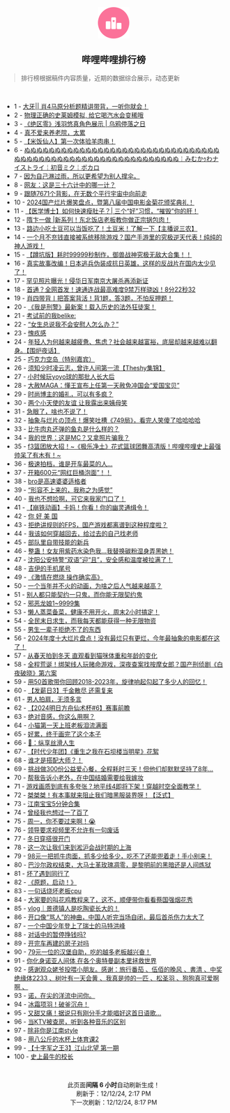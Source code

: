 <div align="center">
    <img src="./assets/icon_rank.png" alt="logo" />
    <h2>哔哩哔哩排行榜</h>
</div>

> 排行榜根据稿件内容质量，近期的数据综合展示，动态更新

<br />

<ul><li><span>1 - <a href=https://www.bilibili.com/BV17bqcYYEco target=_blank>大牙||&nbsp;肖4马原分析题精讲带背，一听你就会！</a></span></li><li><span>2 - <a href=https://www.bilibili.com/BV19pqPYPEUm target=_blank>物理正确的史莱姆模拟,&nbsp;给它喝汽水会变稀哦</a></span></li><li><span>3 - <a href=https://www.bilibili.com/BV1ZEqKYyEkT target=_blank>《绝区零》浅羽悠真角色展示&nbsp;|&nbsp;乌鸦停落之日</a></span></li><li><span>4 - <a href=https://www.bilibili.com/BV1J4qAYkE7Z target=_blank>真不爱来养老院，太累</a></span></li><li><span>5 - <a href=https://www.bilibili.com/BV1SJqCYzEL7 target=_blank>【米饭仙人】第一次体验羊肉串！</a></span></li><li><span>6 - <a href=https://www.bilibili.com/BV1Y9iZYUE6y target=_blank>ぬぬぬぬぬぬぬぬぬぬぬぬぬぬぬぬぬぬぬぬぬぬぬぬぬぬぬぬぬぬぬぬぬぬぬぬぬぬぬぬぬぬぬぬぬぬぬぬぬぬぬぬぬぬぬぬぬぬぬ￤みむかｩわナイストライ￤初音ミク￤ボカロ</a></span></li><li><span>7 - <a href=https://www.bilibili.com/BV161q3YaEGd target=_blank>因为自己淋过雨，所以更希望为别人撑伞。</a></span></li><li><span>8 - <a href=https://www.bilibili.com/BV1fSqmYvE5w target=_blank>网友：这是三十六计中的哪一计？</a></span></li><li><span>9 - <a href=https://www.bilibili.com/BV1pzq3YiEqe target=_blank>跟随7671个背影，在无数个平行宇宙中向前走</a></span></li><li><span>10 - <a href=https://www.bilibili.com/BV1ViqGYtEBZ target=_blank>2024国产烂片爆笑盘点，暨第八届中国电影金菊花颁奖典礼！</a></span></li><li><span>11 - <a href=https://www.bilibili.com/BV1hiqJY6Edz target=_blank>【医学博士】如何快速瘦肚子？|&nbsp;三个“好”习惯，“摧毁”你的肝！</a></span></li><li><span>12 - <a href=https://www.bilibili.com/BV1Q4qPYhEdE target=_blank>隋卞一做&nbsp;|新系列！东北饭店老板教你做正宗锅包肉！</a></span></li><li><span>13 - <a href=https://www.bilibili.com/BV1f7qKYLEWS target=_blank>路边小吃土豆可以当饭吃了！土豆米！了解一下【主播说三农】</a></span></li><li><span>14 - <a href=https://www.bilibili.com/BV1iMq3YoEvH target=_blank>一个月不充钱直接被系统移除游戏？国产手游里的究极逆天代表！纯纯的神人游戏！</a></span></li><li><span>15 - <a href=https://www.bilibili.com/BV1o7qKYLEbd target=_blank>【蹲坑版】耗时99999秒制作，御兽战神究极无敌大合集！！</a></span></li><li><span>16 - <a href=https://www.bilibili.com/BV113qHYvECs target=_blank>真实故事改编！日本逃兵伪装成抗日英雄，这样的反战片在国内太少见了！</a></span></li><li><span>17 - <a href=https://www.bilibili.com/BV1yBqwYLEv3 target=_blank>罕见照片曝光！侵华日军南京大屠杀再添新证</a></span></li><li><span>18 - <a href=https://www.bilibili.com/BV1S1qyY6EqP target=_blank>首通？全网首发！速通连战最高难度9禁万样骁凶！8分22秒32</a></span></li><li><span>19 - <a href=https://www.bilibili.com/BV1hSqNYvEzR target=_blank>肖四带背丨把答案背活！背1题，答3题，不怕反押题！</a></span></li><li><span>20 - <a href=https://www.bilibili.com/BV1tyqJYNEzp target=_blank>《我是刑警》最新案！载入历史的法外狂徒案！</a></span></li><li><span>21 - <a href=https://www.bilibili.com/BV1ccqwYrEdU target=_blank>考试前的我belike:</a></span></li><li><span>22 - <a href=https://www.bilibili.com/BV1RRqwYeE2x target=_blank>“女生总说我不会安慰人怎么办？”</a></span></li><li><span>23 - <a href=https://www.bilibili.com/BV1LiqAYiELV target=_blank>愧疚感</a></span></li><li><span>24 - <a href=https://www.bilibili.com/BV1t3qAYXE23 target=_blank>年轻人为何越来越疲惫、焦虑？社会越来越富裕，底层却越来越难以翻身。【围炉夜话】</a></span></li><li><span>25 - <a href=https://www.bilibili.com/BV1puqKYQEM2 target=_blank>巧克力空岛（特别嘉宾）</a></span></li><li><span>26 - <a href=https://www.bilibili.com/BV19rqUYfEen target=_blank>须知少时凌云志，曾许人间第一流【Theshy集锦】</a></span></li><li><span>27 - <a href=https://www.bilibili.com/BV1kNqLYLE7e target=_blank>小时候玩yoyo球的那批人长大后</a></span></li><li><span>28 - <a href=https://www.bilibili.com/BV1EYqNYjEVm target=_blank>大赦MAGA：懂王宣布上任第一天赦免冲国会“爱国宝贝”</a></span></li><li><span>29 - <a href=https://www.bilibili.com/BV119qyYNEdh target=_blank>时尚博主的婚礼，可以有多疯？</a></span></li><li><span>30 - <a href=https://www.bilibili.com/BV16cq1Y8EQM target=_blank>两个小天使的友谊&nbsp;让我露出来姨母笑</a></span></li><li><span>31 - <a href=https://www.bilibili.com/BV1GpqsYREqt target=_blank>急眼了，啥也不说了！</a></span></li><li><span>32 - <a href=https://www.bilibili.com/BV1bEqrYaEJj target=_blank>抽象与烂片の顶点！爆笑吐槽《749局》，看完人笑傻了哈哈哈哈</a></span></li><li><span>33 - <a href=https://www.bilibili.com/BV1DpqwYxEXn target=_blank>比牛肉丸还弹的鱼丸是什么样的？</a></span></li><li><span>34 - <a href=https://www.bilibili.com/BV1Bfq6YLEdZ target=_blank>我的世界：这是MC？又拿照片骗我？</a></span></li><li><span>35 - <a href=https://www.bilibili.com/BV1X2BRYCEPB target=_blank>f3篮团放大招！~《极乐净土》花式篮球团舞高清版！哔哩哔哩史上最强帅呆了有木有！~</a></span></li><li><span>36 - <a href=https://www.bilibili.com/BV1nhqTYxEZ3 target=_blank>极速拍档，谁是开车最菜的人…</a></span></li><li><span>37 - <a href=https://www.bilibili.com/BV1daqGYFEWM target=_blank>开箱600元“网红巨桶泡面”！！</a></span></li><li><span>38 - <a href=https://www.bilibili.com/BV1TtqpYCEaz target=_blank>bro是高速婆婆适格者</a></span></li><li><span>39 - <a href=https://www.bilibili.com/BV1vWi1YDELZ target=_blank>“形容不上来的，我称之为感觉”</a></span></li><li><span>40 - <a href=https://www.bilibili.com/BV1bdqTYuEZc target=_blank>我也不想捡啊，可它来我家门口了！</a></span></li><li><span>41 - <a href=https://www.bilibili.com/BV1rjqHYwE6b target=_blank>【崩铁动画】卡妈！你看！你的幽灵通缉令！</a></span></li><li><span>42 - <a href=https://www.bilibili.com/BV1CqizYmEWG target=_blank>你&nbsp;好&nbsp;美&nbsp;国</a></span></li><li><span>43 - <a href=https://www.bilibili.com/BV1ynqAY2EMD target=_blank>拒绝讲规则的FPS，国产游戏都离谱到这种程度啦？</a></span></li><li><span>44 - <a href=https://www.bilibili.com/BV1t1qHYGEpz target=_blank>我该如何穿越回去，给过去的自己找老师</a></span></li><li><span>45 - <a href=https://www.bilibili.com/BV1pRqHYKE6i target=_blank>部队里自带技能的新兵</a></span></li><li><span>46 - <a href=https://www.bilibili.com/BV1MeqPYoEkj target=_blank>整蛊！女友用紫药水染色我…我替换碳粉湿身弄黑她！</a></span></li><li><span>47 - <a href=https://www.bilibili.com/BV1FqqnYfEfh target=_blank>沈阳公安特警“双语”迎“且”，安全感和温度被拉满了！</a></span></li><li><span>48 - <a href=https://www.bilibili.com/BV1VvqcYbEzy target=_blank>吉伊的手机尾号</a></span></li><li><span>49 - <a href=https://www.bilibili.com/BV1N5qGYkETz target=_blank>《激情在燃烧&nbsp;操作确实高》</a></span></li><li><span>50 - <a href=https://www.bilibili.com/BV11aq3Y3ERo target=_blank>一个当年并不火的动画，为啥之后人气越来越高？</a></span></li><li><span>51 - <a href=https://www.bilibili.com/BV1Sqq6Y8EZ8 target=_blank>别人都只能契约一只鬼，而你能无限契约鬼</a></span></li><li><span>52 - <a href=https://www.bilibili.com/BV1PVqHYNEAE target=_blank>邪恶龙娘1~9999集</a></span></li><li><span>53 - <a href=https://www.bilibili.com/BV1KFqKYZEKH target=_blank>懒人蒸菜备菜，健康不用开火，周末2小时搞定！</a></span></li><li><span>54 - <a href=https://www.bilibili.com/BV1vQquYSEJx target=_blank>全民末日求生，而我每天都能获得一种无限物资</a></span></li><li><span>55 - <a href=https://www.bilibili.com/BV16AqsYBEQY target=_blank>男生一辈子拒绝不了的东西</a></span></li><li><span>56 - <a href=https://www.bilibili.com/BV1FPq1YbEpx target=_blank>2024年度十大烂片盘点！没有最烂只有更烂，今年最抽象的电影都在这了！</a></span></li><li><span>57 - <a href=https://www.bilibili.com/BV19GqCY5ESL target=_blank>从春天拍到冬天&nbsp;直观看到猫咪体重和年龄的变化</a></span></li><li><span>58 - <a href=https://www.bilibili.com/BV169q6YUEqi target=_blank>全程荒诞！绑架线人玩赌命游戏，深夜查案找按摩女郎？国产刑侦剧《白夜破晓》第六案</a></span></li><li><span>59 - <a href=https://www.bilibili.com/BV1F6qnYoEz1 target=_blank>用50首歌带你回顾2018-2023年，旋律响起勾起了多少人的回忆！</a></span></li><li><span>60 - <a href=https://www.bilibili.com/BV1KdqAYXEZm target=_blank>【发薪日3】千金散尽&nbsp;还需复来</a></span></li><li><span>61 - <a href=https://www.bilibili.com/BV1MKqgYgE51 target=_blank>男人拍肩，无须多言</a></span></li><li><span>62 - <a href=https://www.bilibili.com/BV1enqSYAEdT target=_blank>【2024明日方舟仙术杯#6】赛事前瞻</a></span></li><li><span>63 - <a href=https://www.bilibili.com/BV1CrqwYVEgs target=_blank>绝对音感，你这么用啊？</a></span></li><li><span>64 - <a href=https://www.bilibili.com/BV1ysqNYQEJX target=_blank>小猫第一天上班老板泪流满面</a></span></li><li><span>65 - <a href=https://www.bilibili.com/BV1BQqwYiEB4 target=_blank>好累，终于画完了这个本子</a></span></li><li><span>66 - <a href=https://www.bilibili.com/BV1ZLqKY2EiP target=_blank>🥌：纵享丝滑人生</a></span></li><li><span>67 - <a href=https://www.bilibili.com/BV1XxqPYwEkJ target=_blank>【时代少年团】《重生之我在石坝楼当明星》花絮</a></span></li><li><span>68 - <a href=https://www.bilibili.com/BV1dLqwYcEac target=_blank>谁才是搭配大师？！</a></span></li><li><span>69 - <a href=https://www.bilibili.com/BV1TLq5YSEE9 target=_blank>挑战做300份公益爱心餐，全程耗时三天！但他们却默默坚持了8年…</a></span></li><li><span>70 - <a href=https://www.bilibili.com/BV18NqAYoEE3 target=_blank>帮我告诉小老外，在中国结婚需要给我嫁妆</a></span></li><li><span>71 - <a href=https://www.bilibili.com/BV1yTi1YaE9w target=_blank>游戏画质到底有多夸张？地平线4即将下架！穿越时空全面教学！</a></span></li><li><span>72 - <a href=https://www.bilibili.com/BV18pq1YLEQC target=_blank>桀桀桀！有本事就来阻止我们暗黑服装界呀！【泛式】</a></span></li><li><span>73 - <a href=https://www.bilibili.com/BV1rnqWYTEsM target=_blank>江南宝宝5分钟合集</a></span></li><li><span>74 - <a href=https://www.bilibili.com/BV1CAqSYyEBK target=_blank>曾经我也想过一了百了</a></span></li><li><span>75 - <a href=https://www.bilibili.com/BV16rqFYvEZ8 target=_blank>周一，你不要过来啊！😭</a></span></li><li><span>76 - <a href=https://www.bilibili.com/BV1LZqVYwEYP target=_blank>领导要求视频里不允许有一句废话</a></span></li><li><span>77 - <a href=https://www.bilibili.com/BV1iQq3YtEJ2 target=_blank>冬日穿搭很开门</a></span></li><li><span>78 - <a href=https://www.bilibili.com/BV1KAqMYeEyf target=_blank>这一次让我们来到淞沪会战时期的上海</a></span></li><li><span>79 - <a href=https://www.bilibili.com/BV1xfqNYbEru target=_blank>98元一把抓牛肉面，抓多少给多少，吃不了还能兜着走！手小别来！</a></span></li><li><span>80 - <a href=https://www.bilibili.com/BV1knqAY2Eas target=_blank>巴沙尔政权结束，大马士革玫瑰凋零，是黎明前的黑暗还是人间炼狱</a></span></li><li><span>81 - <a href=https://www.bilibili.com/BV1R5q1YDEsd target=_blank>坏了遇到同行了</a></span></li><li><span>82 - <a href=https://www.bilibili.com/BV1VUqNYKEAP target=_blank>《原题，启动！》</a></span></li><li><span>83 - <a href=https://www.bilibili.com/BV1V8q6YKEcr target=_blank>一句话烧坏老板cpu</a></span></li><li><span>84 - <a href=https://www.bilibili.com/BV182qWYJEwV target=_blank>大家要的叫花鸡教程来了，这不，顺便带你看看蔡国强烟花秀</a></span></li><li><span>85 - <a href=https://www.bilibili.com/BV1yKq7YpE3r target=_blank>vlog｜景德镇人是吃陶瓷长大的！</a></span></li><li><span>86 - <a href=https://www.bilibili.com/BV1uziiYSEpz target=_blank>开口像“骂人”的神曲，中国人听完当场自闭，最后首杀伤力太大了</a></span></li><li><span>87 - <a href=https://www.bilibili.com/BV13qqkYuEGo target=_blank>一个中国少年登上了瑞士的马特洪峰</a></span></li><li><span>88 - <a href=https://www.bilibili.com/BV1csqWYvECj target=_blank>对话中的暂停挣钱吗?</a></span></li><li><span>89 - <a href=https://www.bilibili.com/BV141qJYeEJq target=_blank>开完车再建的房子对吗</a></span></li><li><span>90 - <a href=https://www.bilibili.com/BV1MSqAYoEW7 target=_blank>79元一位的汉堡自助，吃的越多老板越兴奋！</a></span></li><li><span>91 - <a href=https://www.bilibili.com/BV1puq6YSEna target=_blank>你化身诺亚人间体&nbsp;在各个奥特曼副本里拯救世界</a></span></li><li><span>92 - <a href=https://www.bilibili.com/BV1cpiBYuEPV target=_blank>感谢观众姥爷投喂小朋友。感谢：旅行番茄&nbsp;、伍佰的晚风&nbsp;、書清&nbsp;、中奖绝缘体2233&nbsp;、树叶有一天会黄&nbsp;、我真是帅的一匹&nbsp;、松圣羽&nbsp;、狗狗真可爱啊啊&nbsp;、</a></span></li><li><span>93 - <a href=https://www.bilibili.com/BV1yyiaYfEJi target=_blank>诺，在尖的洋流中问你。</a></span></li><li><span>94 - <a href=https://www.bilibili.com/BV1XWqSYcEd4 target=_blank>冰霜项羽！破釜沉舟！</a></span></li><li><span>95 - <a href=https://www.bilibili.com/BV1wwizYkEEt target=_blank>又甜又痛！据说只有刚分手才能唱好这首日语歌...</a></span></li><li><span>96 - <a href=https://www.bilibili.com/BV1MQqAYxE41 target=_blank>当KTV被查房，听到各种音乐的区别</a></span></li><li><span>97 - <a href=https://www.bilibili.com/BV1aLqCYGE8L target=_blank>除非你是江南style</a></span></li><li><span>98 - <a href=https://www.bilibili.com/BV1s7qAYUEAX target=_blank>用八公斤的水杯上体育课2</a></span></li><li><span>99 - <a href=https://www.bilibili.com/BV1DbqPYFEf5 target=_blank>【十字军之王3】江山北望&nbsp;第一期</a></span></li><li><span>100 - <a href=https://www.bilibili.com/BV1YLqpYQEDX target=_blank>史上最牛的校长</a></span></li></ul>

<br />

<p align=center>此页面<strong>间隔 6 小时</strong>自动刷新生成！<br>刷新于：12/12/24, 2:17 PM<br>下一次刷新：12/12/24, 8:17 PM</p>
